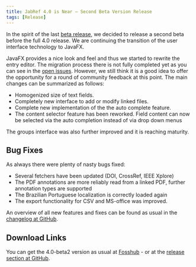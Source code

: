 ```yaml
---
title: JabRef 4.0 is Near – Second Beta Version Release
tags: [Release]
---
```


In the spirit of the last [beta release](http://blog.jabref.org/2017/04/17/JabRef4-0-beta/), we decided to release a second beta before the full 4.0 release.
We are continuing the transition of the user interface technology to JavaFX.

JavaFX provides a nice look and feel and thus we started to rewrite the entry editor.
The migration process there is not fully completed yet as you can see in the [open issues](https://github.com/JabRef/jabref/issues?q=is%3Aissue+is%3Aopen+label%3Aentry-editor).
However, we still think it is a good idea to offer the opportunity for a round of community feedback at this point.
The main changes can be summarized as follows:

- Homogenized size of text fields.
- Completely new interface to add or modify linked files.
- Complete new implementation of the the auto complete feature.
- The content selector feature has been reworked. Field content can now be selected via the auto completion instead of via drop down menus

The groups interface was also further improved and it is reaching maturity.

## Bug Fixes

As always there were plenty of nasty bugs fixed:

- Several fetchers have been updated (DOI, CrossRef, IEEE Xplore)
- The PDF annotations are more reliably read from a linked PDF, further annotation types are supported
- The Brazilian Portuguese localization is correctly loaded again
- The export functionality for CSV and MS-office was improved.

An overview of all new features and fixes can be found as usual in the [changelog at GitHub](https://github.com/JabRef/jabref/blob/v4.0-beta2/CHANGELOG.md).

## Download Links

You can get the 4.0-beta2 version as usual at [Fosshub](http://www.fosshub.com/JabRef.html) - or at the [release section at GitHub](https://github.com/JabRef/jabref/releases/tag/v4.0-beta2).
